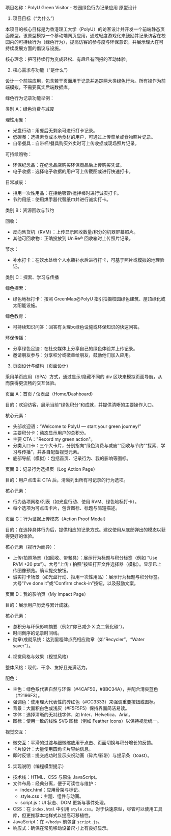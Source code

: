 项目名称：PolyU Green Visitor - 校园绿色行为记录应用 原型设计

1. 项目目标（“为什么”）

本项目的核心目标是为香港理工大学（PolyU）的访客设计并开发一个前端静态页面原型。该原型模拟一个移动端网页应用，通过轻度游戏化来鼓励并记录访客在校园内的可持续行为（绿色行为），提高访客的参与度与环保意识，并展示理大在可持续发展方面的倡议与设施。

核心理念：把可持续行为变成轻松、有趣且有回报的互动体验。

2. 核心需求与功能（“是什么”）

设计一个前端应用，包含若干页面用于记录并追踪两大类绿色行为。所有操作为前端模拟，不需要真实后端数据库。

绿色行为记录功能举例：

类别 A：绿色消费与减废

理性用餐：

- 光盘行动：用餐后无剩余可进行打卡记录。
- 低碳餐：选择素食或本地食材的用户，可通过上传菜单或食物照片记录。
- 自带餐具：自带杯/餐具购买外卖时可上传收据或现场照片记录。

可持续购物：

- 环保纪念品：在纪念品店购买环保商品后上传购买凭证。
- 电子收据：选择电子收据的用户可上传截图或进行快速打卡。

日常减废：

- 拒用一次性用品：在拒绝吸管/搅拌棒时进行诚实打卡。
- 节约用纸：使用烘手器代替纸巾并进行诚实打卡。

类别 B：资源回收与节约

回收：

- 反向售货机（RVM）：上传显示回收数量/积分的机器屏幕照片。
- 其他可回收物：正确投放到 UniRe® 回收箱时上传照片记录。

节水：

- 补水打卡：在饮水处给个人水瓶补水后进行打卡，可基于照片或模拟的地理验证。

类别 C：探索、学习与传播

绿色探索：

- 绿色地标打卡：按照 GreenMap@PolyU 指引拍摄校园绿色建筑、屋顶绿化或太阳能设施。

绿色教育：

- 可持续知识问答：回答有关理大绿色设施或环保知识的快速问答。

环保传播：

- 分享绿色足迹：在社交媒体上分享自己的绿色体验并上传记录。
- 邀请朋友参与：分享积分或徽章给朋友，鼓励他们加入应用。

3. 页面设计与结构（页面设计）

采用单页应用（SPA）方式，通过显示/隐藏不同的 div 区块来模拟页面导航，从而获得更流畅的交互体验。

页面 A：首页 / 仪表盘（Home/Dashboard）

目的：欢迎访客，展示当前“绿色积分”和成就，并提供清晰的主要操作入口。

核心元素：

- 头部欢迎语：“Welcome to PolyU — start your green journey!”
- 主要积分卡：动态显示用户的总积分。
- 主要 CTA："Record my green action"。
- 分类入口卡：三个大卡片，分别指向“绿色消费与减废”“回收与节约”“探索、学习与传播”，并各自配备视觉元素。
- 底部导航（模拟）：包括首页、记录行为、我的影响等图标。

页面 B：记录行为选择页（Log Action Page）

目的：用户点击主 CTA 后，清晰列出所有可记录的行为选项。

核心元素：

- 行为选项网格/列表（如光盘行动、使用 RVM、绿色地标打卡）。
- 每个选项为可点击卡片，包含图标、标题与简短描述。

页面 C：行为证据上传模态（Action Proof Modal）

目的：在选择具体行为后，提供相应的记录方式。建议使用从底部弹出的模态以获得更好的体验。

核心元素（视行为而异）：

- 上传/拍照场景（如回收、带餐具）：展示行为标题与积分标签（例如 “Use RVM +20 pts”）。大号“上传 / 拍照”按钮打开文件选择器（模拟）。显示已上传图像预览。确认提交按钮。
- 诚实打卡场景（如光盘行动、拒用一次性用品）：展示行为标题与积分标签。大号“I've done it”或“Confirm check-in”按钮，以及鼓励文案。

页面 D：我的影响页（My Impact Page）

目的：展示用户历史与累计成就。

核心元素：

- 总积分与环保影响摘要（例如“你已减少 X 克二氧化碳”）。
- 时间倒序的记录时间线。
- 勋章/成就系统：达到里程碑点亮相应勋章（如“Recycler”，“Water saver”）。

4. 视觉风格与效果（视觉风格）

整体风格：现代、干净、友好且充满活力。

配色：

- 主色：绿色系代表自然与环保（#4CAF50，#8BC34A），并配合清爽蓝色（#2196F3）。
- 强调色：使用理大代表性的砖红色（#CC3333）来强调重要按钮或图标。
- 背景：大面积白色或浅灰（#F5F5F5）保持界面简洁易读。
- 字体：选择清晰的无衬线字体，如 Inter、Helvetica、Arial。
- 图标：使用一致的线性 SVG 图标（例如 Feather Icons）以保持视觉统一。

视觉交互：

- 微交互：平滑的过渡与细微缩放用于点击、页面切换与积分增长的反馈。
- 卡片设计：大量使用圆角卡片容纳信息。
- 即时反馈：提交成功时显示庆祝动画（碎片/彩带）与提示条（toast）。

5. 实现说明（编程模型提示）

- 技术栈：HTML、CSS 与原生 JavaScript。
- 文件布局：经典分离，便于可读性与维护：
  - index.html：应用骨架与标记。
  - style.css：主题、组件与动画。
  - script.js：UI 状态、DOM 更新与事件处理。
- CSS：在 `index.html` 中引用 `style.css`。对于快速原型，尽管可以使用工具库，但更推荐本地样式以提高可移植性。
- JavaScript：在 `</body>` 前包含 `script.js`。
- 响应式：确保在常见移动设备尺寸上有良好显示。
